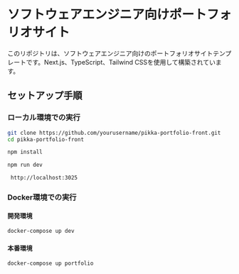 # ソフトウェアエンジニア向けポートフォリオサイト

このリポジトリは、ソフトウェアエンジニア向けのポートフォリオサイトテンプレートです。Next.js、TypeScript、Tailwind CSSを使用して構築されています。

## セットアップ手順

### ローカル環境での実行

```bash
git clone https://github.com/yourusername/pikka-portfolio-front.git
cd pikka-portfolio-front

npm install

npm run dev

 http://localhost:3025
```

### Docker環境での実行

#### 開発環境

```bash
docker-compose up dev
```

#### 本番環境

```bash
docker-compose up portfolio
```
